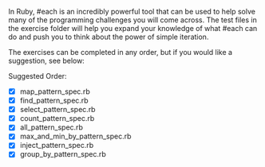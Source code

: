 In Ruby, #each is an incredibly powerful tool that can be used to help solve
many of the programming challenges you will come across.  The test files in the
exercise folder will help you expand your knowledge of what #each can do and
push you to think about the power of simple iteration.

The exercises can be completed in any order, but if you would like a
suggestion, see below:

Suggested Order:

- [X] map_pattern_spec.rb
- [X] find_pattern_spec.rb
- [X] select_pattern_spec.rb
- [X] count_pattern_spec.rb
- [X] all_pattern_spec.rb
- [X] max_and_min_by_pattern_spec.rb
- [X] inject_pattern_spec.rb
- [X] group_by_pattern_spec.rb
